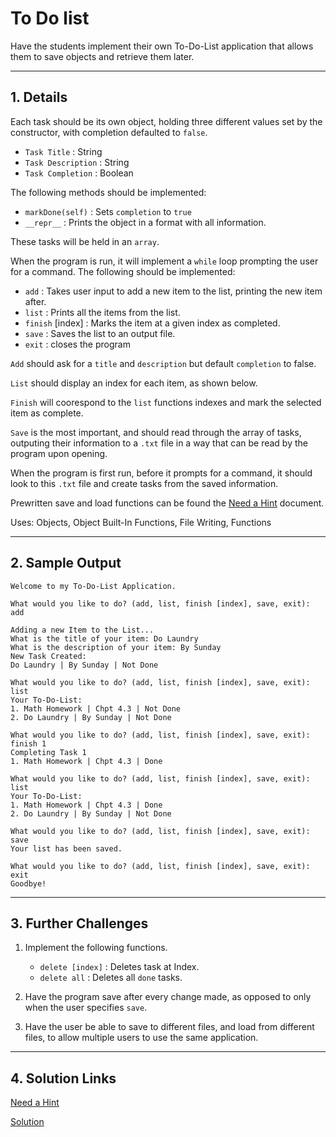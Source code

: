 # To Do list

Have the students implement their own To-Do-List application that allows them to save objects and retrieve them later.

---

## 1. Details

Each task should be its own object, holding three different values set by the constructor, with completion defaulted to `false`.

- `Task Title` : String
- `Task Description` : String
- `Task Completion` : Boolean

The following methods should be implemented:

- `markDone(self)` : Sets `completion` to `true`
- `__repr__` : Prints the object in a format with all information.

These tasks will be held in an `array`.

When the program is run, it will implement a `while` loop prompting the user for a command. The following should be implemented:

- `add` : Takes user input to add a new item to the list, printing the new item after.
- `list` : Prints all the items from the list.
- `finish` [index] : Marks the item at a given index as completed.
- `save` : Saves the list to an output file.
- `exit` : closes the program

`Add` should ask for a `title` and `description` but default `completion` to false.

`List` should display an index for each item, as shown below.

`Finish` will coorespond to the `list` functions indexes and mark the selected item as complete.

`Save` is the most important, and should read through the array of tasks, outputing their information to a `.txt` file in a way that can be read by the program upon opening.

When the program is first run, before it prompts for a command, it should look to this `.txt` file and create tasks from the saved information.

Prewritten save and load functions can be found the [Need a Hint](./HINT.md) document.

Uses: Objects, Object Built-In Functions, File Writing, Functions

---

## 2. Sample Output


```
Welcome to my To-Do-List Application.

What would you like to do? (add, list, finish [index], save, exit): add

Adding a new Item to the List...
What is the title of your item: Do Laundry
What is the description of your item: By Sunday
New Task Created:
Do Laundry | By Sunday | Not Done

What would you like to do? (add, list, finish [index], save, exit): list
Your To-Do-List:
1. Math Homework | Chpt 4.3 | Not Done
2. Do Laundry | By Sunday | Not Done

What would you like to do? (add, list, finish [index], save, exit): finish 1
Completing Task 1
1. Math Homework | Chpt 4.3 | Done

What would you like to do? (add, list, finish [index], save, exit): list
Your To-Do-List:
1. Math Homework | Chpt 4.3 | Done
2. Do Laundry | By Sunday | Not Done

What would you like to do? (add, list, finish [index], save, exit): save
Your list has been saved.

What would you like to do? (add, list, finish [index], save, exit): exit
Goodbye!
```

---

## 3. Further Challenges

1. Implement the following functions.

    - `delete [index]` : Deletes task at Index.
    - `delete all` : Deletes all `done` tasks.

2. Have the program save after every change made, as opposed to only when the user specifies `save`.

3. Have the user be able to save to different files, and load from different files, to allow multiple users to use the same application.

---

## 4. Solution Links
[Need a Hint](./HINT.md)

[Solution](./solution.py)